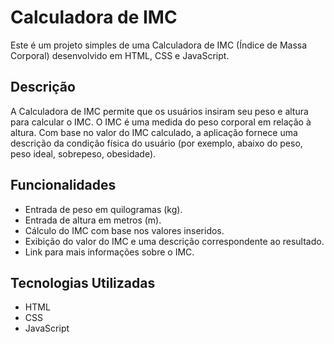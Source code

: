 # Calculadora de IMC

Este é um projeto simples de uma Calculadora de IMC (Índice de Massa Corporal) desenvolvido em HTML, CSS e JavaScript.

## Descrição

A Calculadora de IMC permite que os usuários insiram seu peso e altura para calcular o IMC. O IMC é uma medida do peso corporal em relação à altura. Com base no valor do IMC calculado, a aplicação fornece uma descrição da condição física do usuário (por exemplo, abaixo do peso, peso ideal, sobrepeso, obesidade).

## Funcionalidades

- Entrada de peso em quilogramas (kg).
- Entrada de altura em metros (m).
- Cálculo do IMC com base nos valores inseridos.
- Exibição do valor do IMC e uma descrição correspondente ao resultado.
- Link para mais informações sobre o IMC.

## Tecnologias Utilizadas

- HTML
- CSS
- JavaScript

